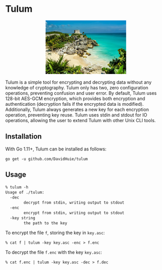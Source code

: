# Tulum

<p align="center">
    <img src="https://github.com/DavidHuie/tulum/raw/master/images/tulum.jpg" width="50%" height="50%">
</p>

Tulum is a simple tool for encrypting and decrypting data without any
knowledge of cryptography. Tulum only has two, zero configuration
operations, preventing confusion and user error. By default, Tulum
uses 128-bit AES-GCM encryption, which provides both encryption and
authentication (decryption fails if the encrypted data is
modified). Additionally, Tulum always generates a new key for each
encryption operation, preventing key reuse. Tulum uses stdin and
stdout for IO operations, allowing the user to extend Tulum with other
Unix CLI tools.

## Installation

With Go 1.11+, Tulum can be installed as follows:
```shell
go get -u github.com/DavidHuie/tulum
```

## Usage

```text
% tulum -h
Usage of ./tulum:
  -dec
    	decrypt from stdin, writing output to stdout
  -enc
    	encrypt from stdin, writing output to stdout
  -key string
    	the path to the key
```

To encrypt the file `f`, storing the key in `key.asc`:
```shell
% cat f | tulum -key key.asc -enc > f.enc
```

To decrypt the file `f.enc` with the key `key.asc`:
```shell
% cat f.enc | tulum -key key.asc -dec > f.dec
```
